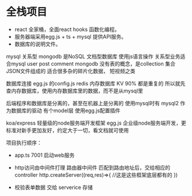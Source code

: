 # 全栈项目
- react 全家桶，全面react hooks 函数化编程。
- 服务器端采用egg.js + ts + mysql 提供API服务。
- 数据库的说明文件。

mysql 关系型   mongodb 是NoSQL 文档型数据库 使用js语言操作
关系型业务适合mysql user post comment
mongodb 没有表的概念，是collection 集合  JSON文件组成的  适合很多杂的碎片化数据， 短视频之类

数据库连接 egg.js 的config.js
redis 内存数据库 KV 90% 都是重复的  所以就先查内存数据库，使用内存数据库里的数据，而不是从mysql里



后端程序和数据库是分离的，甚至在机器上是分离的
使用mysql时有 mysql2 作为数据库的驱动 有个model层   使用egg.js配置插件

koa/express   轻量级的node服务端开发框架
egg.js  企业级node服务端开发，更标准对新手更加友好，约定大于一切，看文档就可使用

项目执行顺序：
- app.ts 7001 启动web服务
- http访问由中间件打理
    路由器中间件 匹配到路由地址后，交给相应的controller
    http.createServer((req,res)=>{
        //这是这些框架底层都有的
    })

- 校验表单数据  交给 serverice 存储